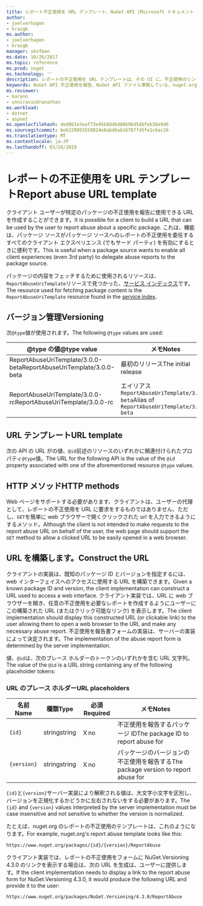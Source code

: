 ```yaml
---
title: レポート不正使用を URL テンプレート、NuGet API |Microsoft ドキュメント
author:
- joelverhagen
- kraigb
ms.author:
- joelverhagen
- kraigb
manager: skofman
ms.date: 10/26/2017
ms.topic: reference
ms.prod: nuget
ms.technology: ''
description: レポートの不正使用を URL テンプレートは、その UI に、不正使用のリンクを表示するクライアントを使用できます。
keywords: NuGet API 不正使用を報告、NuGet API ファイル準拠している、nuget.org レポート URL テンプレート
ms.reviewer:
- karann
- unniravindranathan
ms.workload:
- dotnet
- aspnet
ms.openlocfilehash: ded861e3eaf73e45b8d4bd80b96d54bfeb38e9d6
ms.sourcegitcommit: beb229893559824e8abd6ab16707fd5fe1c6ac26
ms.translationtype: MT
ms.contentlocale: ja-JP
ms.lasthandoff: 03/28/2018
---
```

# <a name="report-abuse-url-template"></a><span data-ttu-id="625d4-104">レポートの不正使用を URL テンプレート</span><span class="sxs-lookup"><span data-stu-id="625d4-104">Report abuse URL template</span></span>

<span data-ttu-id="625d4-105">クライアント ユーザーが特定のパッケージの不正使用を報告に使用できる URL を作成することができます。</span><span class="sxs-lookup"><span data-stu-id="625d4-105">It is possible for a client to build a URL that can be used by the user to report abuse about a specific package.</span></span> <span data-ttu-id="625d4-106">これは、機能は、パッケージ ソースがパッケージ ソースへのレポートの不正使用を委任するすべてのクライアント エクスペリエンス (でもサード パーティ) を有効にするときに便利です。</span><span class="sxs-lookup"><span data-stu-id="625d4-106">This is useful when a package source wants to enable all client experiences (even 3rd party) to delegate abuse reports to the package source.</span></span>

<span data-ttu-id="625d4-107">パッケージの内容をフェッチするために使用されるリソースは、`ReportAbuseUriTemplate`リソースで見つかった、[サービス インデックス](service-index.md)です。</span><span class="sxs-lookup"><span data-stu-id="625d4-107">The resource used for fetching package content is the `ReportAbuseUriTemplate` resource found in the [service index](service-index.md).</span></span>

## <a name="versioning"></a><span data-ttu-id="625d4-108">バージョン管理</span><span class="sxs-lookup"><span data-stu-id="625d4-108">Versioning</span></span>

<span data-ttu-id="625d4-109">次`@type`値が使用されます。</span><span class="sxs-lookup"><span data-stu-id="625d4-109">The following `@type` values are used:</span></span>

<span data-ttu-id="625d4-110">@type の値</span><span class="sxs-lookup"><span data-stu-id="625d4-110">@type value</span></span>                       | <span data-ttu-id="625d4-111">メモ</span><span class="sxs-lookup"><span data-stu-id="625d4-111">Notes</span></span>
--------------------------------- | -----
<span data-ttu-id="625d4-112">ReportAbuseUriTemplate/3.0.0-beta</span><span class="sxs-lookup"><span data-stu-id="625d4-112">ReportAbuseUriTemplate/3.0.0-beta</span></span> | <span data-ttu-id="625d4-113">最初のリリース</span><span class="sxs-lookup"><span data-stu-id="625d4-113">The initial release</span></span>
<span data-ttu-id="625d4-114">ReportAbuseUriTemplate/3.0.0-rc</span><span class="sxs-lookup"><span data-stu-id="625d4-114">ReportAbuseUriTemplate/3.0.0-rc</span></span>   | <span data-ttu-id="625d4-115">エイリアス `ReportAbuseUriTemplate/3.0.0-beta`</span><span class="sxs-lookup"><span data-stu-id="625d4-115">Alias of `ReportAbuseUriTemplate/3.0.0-beta`</span></span>

## <a name="url-template"></a><span data-ttu-id="625d4-116">URL テンプレート</span><span class="sxs-lookup"><span data-stu-id="625d4-116">URL template</span></span>

<span data-ttu-id="625d4-117">次の API の URL がの値、`@id`前述のリソースのいずれかに関連付けられたプロパティ`@type`値。</span><span class="sxs-lookup"><span data-stu-id="625d4-117">The URL for the following API is the value of the `@id` property associated with one of the aforementioned resource `@type` values.</span></span>

## <a name="http-methods"></a><span data-ttu-id="625d4-118">HTTP メソッド</span><span class="sxs-lookup"><span data-stu-id="625d4-118">HTTP methods</span></span>

<span data-ttu-id="625d4-119">Web ページをサポートする必要があります、クライアントは、ユーザーの代理として、レポートの不正使用を URL に要求をするものではありません、ただし、`GET`を簡単に web ブラウザーで開くクリックされた url を入力できるようにするメソッド。</span><span class="sxs-lookup"><span data-stu-id="625d4-119">Although the client is not intended to make requests to the report abuse URL on behalf of the user, the web page should support the `GET` method to allow a clicked URL to be easily opened in a web browser.</span></span>

## <a name="construct-the-url"></a><span data-ttu-id="625d4-120">URL を構築します。</span><span class="sxs-lookup"><span data-stu-id="625d4-120">Construct the URL</span></span>

<span data-ttu-id="625d4-121">クライアントの実装は、既知のパッケージ ID とバージョンを指定するには、web インターフェイスへのアクセスに使用する URL を構築できます。</span><span class="sxs-lookup"><span data-stu-id="625d4-121">Given a known package ID and version, the client implementation can construct a URL used to access a web interface.</span></span> <span data-ttu-id="625d4-122">クライアント実装では、URL に web ブラウザーを開き、任意の不正使用を必要なレポートを作成するようにユーザーにこの構築された URL (またはクリック可能なリンク) を表示します。</span><span class="sxs-lookup"><span data-stu-id="625d4-122">The client implementation should display this constructed URL (or clickable link) to the user allowing them to open a web browser to the URL and make any necessary abuse report.</span></span> <span data-ttu-id="625d4-123">不正使用を報告書フォームの実装は、サーバーの実装によって決定されます。</span><span class="sxs-lookup"><span data-stu-id="625d4-123">The implementation of the abuse report form is determined by the server implementation.</span></span>

<span data-ttu-id="625d4-124">値、`@id`は、次のプレース ホルダーのトークンのいずれかを含む URL 文字列。</span><span class="sxs-lookup"><span data-stu-id="625d4-124">The value of the `@id` is a URL string containing any of the following placeholder tokens:</span></span>

### <a name="url-placeholders"></a><span data-ttu-id="625d4-125">URL のプレース ホルダー</span><span class="sxs-lookup"><span data-stu-id="625d4-125">URL placeholders</span></span>

<span data-ttu-id="625d4-126">名前</span><span class="sxs-lookup"><span data-stu-id="625d4-126">Name</span></span>        | <span data-ttu-id="625d4-127">種類</span><span class="sxs-lookup"><span data-stu-id="625d4-127">Type</span></span>    | <span data-ttu-id="625d4-128">必須</span><span class="sxs-lookup"><span data-stu-id="625d4-128">Required</span></span> | <span data-ttu-id="625d4-129">メモ</span><span class="sxs-lookup"><span data-stu-id="625d4-129">Notes</span></span>
----------- | ------- | -------- | -----
`{id}`      | <span data-ttu-id="625d4-130">string</span><span class="sxs-lookup"><span data-stu-id="625d4-130">string</span></span>  | <span data-ttu-id="625d4-131">Ｘ</span><span class="sxs-lookup"><span data-stu-id="625d4-131">no</span></span>       | <span data-ttu-id="625d4-132">不正使用を報告するパッケージ ID</span><span class="sxs-lookup"><span data-stu-id="625d4-132">The package ID to report abuse for</span></span>
`{version}` | <span data-ttu-id="625d4-133">string</span><span class="sxs-lookup"><span data-stu-id="625d4-133">string</span></span>  | <span data-ttu-id="625d4-134">Ｘ</span><span class="sxs-lookup"><span data-stu-id="625d4-134">no</span></span>       | <span data-ttu-id="625d4-135">パッケージのバージョンの不正使用を報告する</span><span class="sxs-lookup"><span data-stu-id="625d4-135">The package version to report abuse for</span></span>

<span data-ttu-id="625d4-136">`{id}`と`{version}`サーバー実装により解釈される値は、大文字小文字を区別し、バージョンを正規化するかどうかに左右されないをする必要があります。</span><span class="sxs-lookup"><span data-stu-id="625d4-136">The `{id}` and `{version}` values interpreted by the server implementation must be case insensitive and not sensitive to whether the version is normalized.</span></span>

<span data-ttu-id="625d4-137">たとえば、nuget.org のレポートの不正使用のテンプレートは、これのようになります。</span><span class="sxs-lookup"><span data-stu-id="625d4-137">For example, nuget.org's report abuse template looks like this:</span></span>

    https://www.nuget.org/packages/{id}/{version}/ReportAbuse

<span data-ttu-id="625d4-138">クライアント実装では、レポートの不正使用をフォームに NuGet.Versioning 4.3.0 のリンクを表示する場合は、次の URL を生成は、ユーザーに提供します。</span><span class="sxs-lookup"><span data-stu-id="625d4-138">If the client implementation needs to display a link to the report abuse form for NuGet.Versioning 4.3.0, it would produce the following URL and provide it to the user:</span></span>

    https://www.nuget.org/packages/NuGet.Versioning/4.3.0/ReportAbuse
